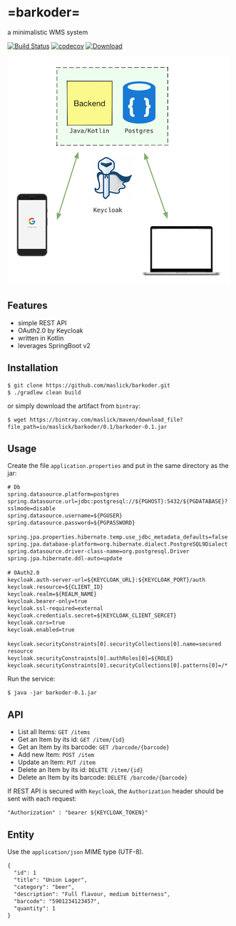 # =barkoder=
a minimalistic WMS system

[![Build Status](https://travis-ci.org/maslick/barkoder.svg?branch=master)](https://travis-ci.org/maslick/barkoder)
[![codecov](https://codecov.io/gh/maslick/barkoder/branch/master/graph/badge.svg)](https://codecov.io/gh/maslick/barkoder)
[ ![Download](https://api.bintray.com/packages/maslick/maven/barkoder/images/download.svg) ](https://bintray.com/maslick/maven/barkoder/_latestVersion)

![barkoder architecture](barkoder.png)

## Features
* simple REST API
* OAuth2.0 by Keycloak
* written in Kotlin
* leverages SpringBoot v2

## Installation
```
$ git clone https://github.com/maslick/barkoder.git
$ ./gradlew clean build
```

or simply download the artifact from ``bintray``:
```
$ wget https://bintray.com/maslick/maven/download_file?file_path=io/maslick/barkoder/0.1/barkoder-0.1.jar
```

## Usage
Create the file ``application.properties`` and put in the same directory as the jar:
```
# Db
spring.datasource.platform=postgres
spring.datasource.url=jdbc:postgresql://${PGHOST}:5432/${PGDATABASE}?sslmode=disable
spring.datasource.username=${PGUSER}
spring.datasource.password=${PGPASSWORD}

spring.jpa.properties.hibernate.temp.use_jdbc_metadata_defaults=false
spring.jpa.database-platform=org.hibernate.dialect.PostgreSQL9Dialect
spring.datasource.driver-class-name=org.postgresql.Driver
spring.jpa.hibernate.ddl-auto=update

# OAuth2.0
keycloak.auth-server-url=${KEYCLOAK_URL}:${KEYCLOAK_PORT}/auth
keycloak.resource=${CLIENT_ID}
keycloak.realm=${REALM_NAME}
keycloak.bearer-only=true
keycloak.ssl-required=external
keycloak.credentials.secret=${KEYCLOAK_CLIENT_SERCET}
keycloak.cors=true
keycloak.enabled=true

keycloak.securityConstraints[0].securityCollections[0].name=secured resource
keycloak.securityConstraints[0].authRoles[0]=${ROLE}
keycloak.securityConstraints[0].securityCollections[0].patterns[0]=/*
```
Run the service:
```
$ java -jar barkoder-0.1.jar
```

## API
* List all Items: ``GET /items``
* Get an Item by its id: ``GET /item/{id}``
* Get an Item by its barcode: ``GET /barcode/{barcode}``
* Add new Item: ``POST /item``
* Update an Item: ``PUT /item``
* Delete an Item by its id: ``DELETE /item/{id}``
* Delete an Item by its barcode: ``DELETE /barcode/{barcode}``

If REST API is secured with ``Keycloak``, the ``Authorization`` header should be sent with each request:
```
"Authorization" : "bearer ${KEYCLOAK_TOKEN}"
```

## Entity
Use the ``application/json`` MIME type (UTF-8).

```
{
  "id": 1
  "title": "Union Lager",
  "category": "beer",
  "description": "Full flavour, medium bitterness",
  "barcode": "5901234123457",
  "quantity": 1
}
```

